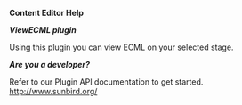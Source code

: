 **Content Editor Help**

***ViewECML plugin***

Using this plugin you can view ECML on your selected stage.

***Are you a developer?***

Refer to our Plugin API documentation to get started.
<a href="http://www.sunbird.org/" target="_blank">http://www.sunbird.org/</a>